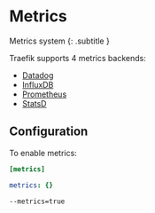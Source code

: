 # Metrics
Metrics system
{: .subtitle }

Traefik supports 4 metrics backends:

- [Datadog](./datadog.md)
- [InfluxDB](./influxdb.md)
- [Prometheus](./prometheus.md)
- [StatsD](./statsd.md)

## Configuration

To enable metrics:

```toml tab="File (TOML)"
[metrics]
```

```yaml tab="File (YAML)"
metrics: {}
```

```bash tab="CLI"
--metrics=true
```
